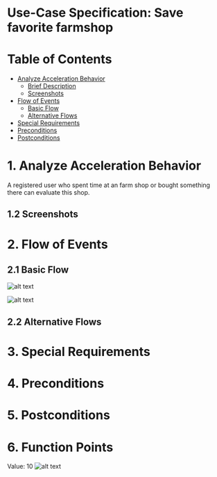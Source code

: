 # Use-Case Specification: Save favorite farmshop

# Table of Contents
- [Analyze Acceleration Behavior](#1-analyze-acceleration-behavior)
    - [Brief Description](#11-brief-description)
    - [Screenshots](#12-screenshots)
- [Flow of Events](#2-flow-of-events)
    - [Basic Flow](#21-basic-flow)
    - [Alternative Flows](#22-alternative-flows)
- [Special Requirements](#3-special-requirements)
- [Preconditions](#4-preconditions)
- [Postconditions](#5-postconditions)

# 1. Analyze Acceleration Behavior

A registered user who spent time at an farm shop or bought something there can evaluate this shop.

## 1.2 Screenshots


# 2. Flow of Events
## 2.1 Basic Flow

![alt text][ActivityDiagram]

[ActivityDiagram]: https://github.com/linkna/FyF/blob/master/documentation/UC/activity%20Diagrams-save%20favorite%20farmer.jpg "Activity Diagram"


![alt text][MockUp1]

[MockUp1]: https://github.com/linkna/FyF/blob/master/documentation/UC/Evaluate%20Mockup.jpg


## 2.2 Alternative Flows
# 3. Special Requirements


# 4. Preconditions


# 5. Postconditions


# 6. Function Points
Value: 10
![alt text][fp]

[fp]: https://github.com/linkna/FyF/blob/master/documentation/UC/save%20favorite%20farmshop%20fp.JPG
